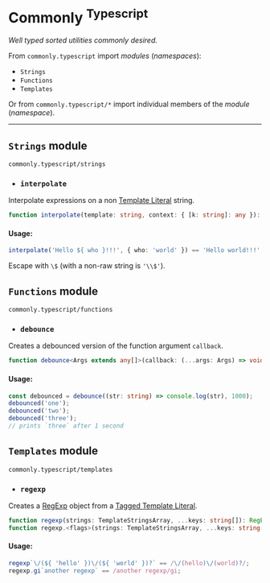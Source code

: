 Commonly <sup>Typescript</sup>
===

*Well typed sorted utilities commonly desired.*

From `commonly.typescript` import *modules* (*namespaces*):

- `Strings`
- `Functions`
- `Templates`

Or from `commonly.typescript/*` import individual members of the *module* (*namespace*).

---

`Strings` module
---
`commonly.typescript/strings`

- ### `interpolate`

Interpolate expressions on a non [Template Literal](https://developer.mozilla.org/en-US/docs/Web/JavaScript/Reference/Template_literals) string.

```typescript
function interpolate(template: string, context: { [k: string]: any }): string;
```

#### Usage:

```typescript
interpolate('Hello ${ who }!!!', { who: 'world' }) == 'Hello world!!!';
```

Escape with `\$` (with a non-raw string is `'\\$'`).


`Functions` module
---
`commonly.typescript/functions`

- ### `debounce`

Creates a debounced version of the function argument `callback`.

```typescript
function debounce<Args extends any[]>(callback: (...args: Args) => void, delay = 500): (...args: Args) => void;
```

#### Usage:

```typescript
const debounced = debounce((str: string) => console.log(str), 1000);
debounced('one');
debounced('two');
debounced('three');
// prints `three` after 1 second
```


`Templates` module
---
`commonly.typescript/templates`

- ### `regexp`

Creates a [RegExp](https://developer.mozilla.org/en-US/docs/Web/JavaScript/Reference/Global_Objects/RegExp) object from a [Tagged Template Literal](https://developer.mozilla.org/en-US/docs/Web/JavaScript/Reference/Template_literals#tagged_templates). 

```typescript
function regexp(strings: TemplateStringsArray, ...keys: string[]): RegExp;
function regexp.<flags>(strings: TemplateStringsArray, ...keys: string[]): RegExp;
```

#### Usage:

```typescript
regexp`\/(${ 'hello' })\/(${ 'world' })?` == /\/(hello)\/(world)?/;
regexp.gi`another regexp` == /another regexp/gi;
```
